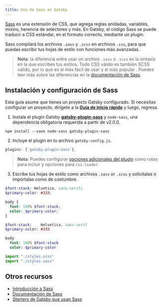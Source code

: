 ```yaml
---
title: Uso de Sass en Gatsby
---
```


[Sass](https://sass-lang.com) es una extensión de CSS, que agrega reglas anidadas, variables, mixins, herencia de selectores y más. En Gatsby, el código Sass se puede traducir a CSS estándar, en el formato correcto, mediante un plugin.

Sass compilará los archivos `.sass` y `.scss` en archivos `.css`, para que puedas escribir tus hojas de estilo con funciones más avanzadas.

> **Nota**: la diferencia entre usar un archivo `.sass` o `.scss` es la sintaxis en la que escribes tus estilos. Todo CSS válido es también SCSS válido, por lo que es el más fácil de usar y el más popular . Puedes leer más sobre las diferencias en la [documentación de Sass](https://sass-lang.com/documentation/syntax).

## Instalación y configuración de Sass

Esta guía asume que tienes un proyecto Gatsby configurado. Si necesitas configurar un proyecto, dirígete a la [**Guía de inicio rápido**](/docs/quick-start/) y luego, regresa.

1.  Instala el plugin Gatsby [**gatsby-plugin-sass**](/packages/gatsby-plugin-sass/) y `node-sass`, una dependencia obligatoria requerida a partir de v2.0.0.

`npm install --save node-sass gatsby-plugin-sass`

2.  Incluye el plugin en tu archivo `gatsby-config.js`.

```javascript:title=gatsby-config.js
plugins: [`gatsby-plugin-sass`],
```

> **Nota**: Puedes configurar [opciones adicionales del plugin](/packages/gatsby-plugin-sass/#other-options) como rutas para incluir y opciones para `css-loader`.

3.  Escribe tus hojas de estilo como archivos `.sass` or `.scss` y solicítalas o impórtalas como de costumbre.

```css:styles.scss
$font-stack: Helvetica, sans-serif;
$primary-color: #333;

body {
  font: 100% $font-stack;
  color: $primary-color;
}
```

```css:styles.sass
$font-stack:    Helvetica, sans-serif
$primary-color: #333

body
  font: 100% $font-stack
  color: $primary-color
```

```javascript
import "./styles.scss"
import "./styles.sass"
```

## Otros recursos

- [Introducción a Sass](https://designmodo.com/introduction-sass/)
- [Documentación de Sass](https://sass-lang.com/documentation)
- [*Starters* de Gatsby que usan Sass](/starters/?c=Styling%3ASCSS)
